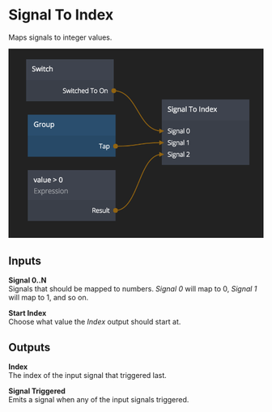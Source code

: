 # Signal To Index

Maps signals to integer values.

![](signal-to-index.png)

<div class = "node-inputs">

## Inputs

**Signal 0..N**  
Signals that should be mapped to numbers. _Signal 0_ will map to 0, _Signal 1_ will map to 1, and so on.

**Start Index**  
Choose what value the _Index_ output should start at.

</div>

<div class = "node-outputs">

## Outputs

**Index**  
The index of the input signal that triggered last.

**Signal Triggered**  
Emits a signal when any of the input signals triggered.

</div>
